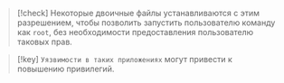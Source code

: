 
> [!check] 
> Некоторые двоичные файлы устанавливаются с этим разрешением, чтобы позволить запустить пользователю команду как `root`, без необходимости предоставления пользователю таковых прав.  

> [!key] 
> `Уязвимости в таких приложениях` могут привести к повышению привилегий.
> 


